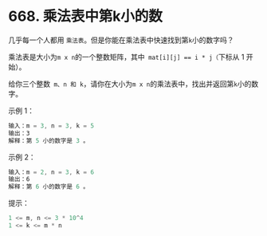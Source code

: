 # 668. 乘法表中第k小的数

几乎每一个人都用 `乘法表`。但是你能在乘法表中快速找到第` k `小的数字吗？

乘法表是大小为` m x n `的一个整数矩阵，其中` mat[i][j] == i * j（`下标从 1 开始）。

给你三个整数` m、n 和 k`，请你在大小为` m x n `的乘法表中，找出并返回第` k `小的数字。

 

示例 1：
```js
输入：m = 3, n = 3, k = 5
输出：3
解释：第 5 小的数字是 3 。
```

示例 2：
```js
输入：m = 2, n = 3, k = 6
输出：6
解释：第 6 小的数字是 6 。
```

提示：
```js
1 <= m, n <= 3 * 10^4
1 <= k <= m * n
```